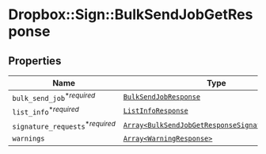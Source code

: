 # Dropbox::Sign::BulkSendJobGetResponse



## Properties

| Name | Type | Description | Notes |
| ---- | ---- | ----------- | ----- |
| `bulk_send_job`<sup>*_required_</sup> | [```BulkSendJobResponse```](BulkSendJobResponse.md) |    |  |
| `list_info`<sup>*_required_</sup> | [```ListInfoResponse```](ListInfoResponse.md) |    |  |
| `signature_requests`<sup>*_required_</sup> | [```Array<BulkSendJobGetResponseSignatureRequests>```](BulkSendJobGetResponseSignatureRequests.md) |  _t__BulkSendJobGetResponse::SIGNATURE_REQUESTS  |  |
| `warnings` | [```Array<WarningResponse>```](WarningResponse.md) |  _t__WarningResponse::LIST_DESCRIPTION  |  |

